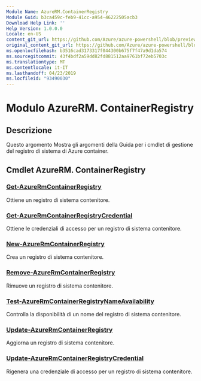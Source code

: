 ```yaml
---
Module Name: AzureRM.ContainerRegistry
Module Guid: b3ca459c-feb9-41cc-a954-46222505acb3
Download Help Link: ''
Help Version: 1.0.0.0
Locale: en-US
content_git_url: https://github.com/Azure/azure-powershell/blob/preview/src/ResourceManager/ContainerRegistry/Commands.ContainerRegistry/help/AzureRM.ContainerRegistry.md
original_content_git_url: https://github.com/Azure/azure-powershell/blob/preview/src/ResourceManager/ContainerRegistry/Commands.ContainerRegistry/help/AzureRM.ContainerRegistry.md
ms.openlocfilehash: b3516cad3173317f044300b675f7f47a9d1da574
ms.sourcegitcommit: 43f4bdf2a59dd82fd881512aa9761bf72eb5703c
ms.translationtype: MT
ms.contentlocale: it-IT
ms.lasthandoff: 04/23/2019
ms.locfileid: "93490030"
---
```

# Modulo AzureRM. ContainerRegistry
## Descrizione
Questo argomento Mostra gli argomenti della Guida per i cmdlet di gestione del registro di sistema di Azure container.

## Cmdlet AzureRM. ContainerRegistry
### [Get-AzureRmContainerRegistry](Get-AzureRmContainerRegistry.md)
Ottiene un registro di sistema contenitore.

### [Get-AzureRmContainerRegistryCredential](Get-AzureRmContainerRegistryCredential.md)
Ottiene le credenziali di accesso per un registro di sistema contenitore.

### [New-AzureRmContainerRegistry](New-AzureRmContainerRegistry.md)
Crea un registro di sistema contenitore.

### [Remove-AzureRmContainerRegistry](Remove-AzureRmContainerRegistry.md)
Rimuove un registro di sistema contenitore.

### [Test-AzureRmContainerRegistryNameAvailability](Test-AzureRmContainerRegistryNameAvailability.md)
Controlla la disponibilità di un nome del registro di sistema contenitore.

### [Update-AzureRmContainerRegistry](Update-AzureRmContainerRegistry.md)
Aggiorna un registro di sistema contenitore.

### [Update-AzureRmContainerRegistryCredential](Update-AzureRmContainerRegistryCredential.md)
Rigenera una credenziale di accesso per un registro di sistema contenitore.

